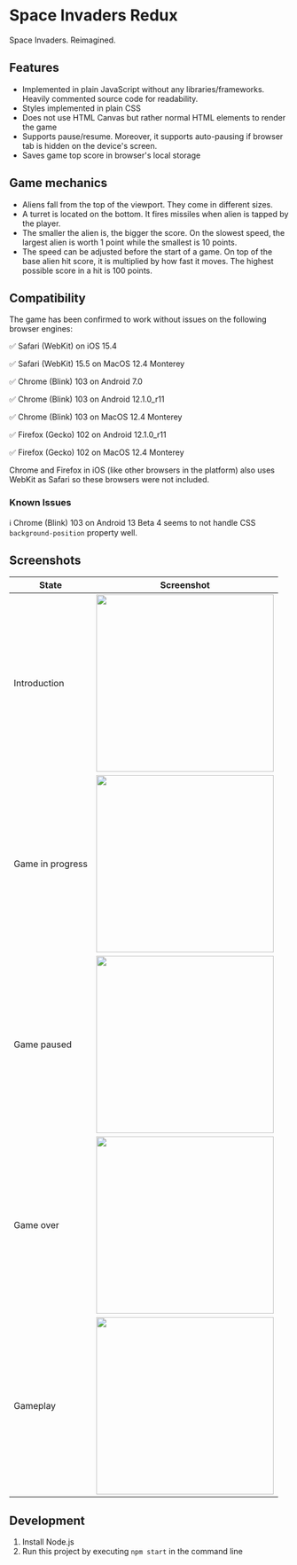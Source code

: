 # Space Invaders Redux

Space Invaders. Reimagined.

## Features

- Implemented in plain JavaScript without any libraries/frameworks. Heavily commented source code for readability.
- Styles implemented in plain CSS
- Does not use HTML Canvas but rather normal HTML elements to render the game
- Supports pause/resume. Moreover, it supports auto-pausing if browser tab is hidden on the device's screen.
- Saves game top score in browser's local storage

## Game mechanics

- Aliens fall from the top of the viewport. They come in different sizes.
- A turret is located on the bottom. It fires missiles when alien is tapped by the player.
- The smaller the alien is, the bigger the score. On the slowest speed, the largest alien is worth 1 point while the smallest is 10 points.
- The speed can be adjusted before the start of a game. On top of the base alien hit score, it is multiplied by how fast it moves. The highest possible score in a hit is 100 points.

## Compatibility

The game has been confirmed to work without issues on the following browser engines:

✅ Safari (WebKit) on iOS 15.4

✅ Safari (WebKit) 15.5 on MacOS 12.4 Monterey

✅ Chrome (Blink) 103 on Android 7.0

✅ Chrome (Blink) 103 on Android 12.1.0_r11

✅ Chrome (Blink) 103 on MacOS 12.4 Monterey

✅ Firefox (Gecko) 102 on Android 12.1.0_r11

✅ Firefox (Gecko) 102 on MacOS 12.4 Monterey

Chrome and Firefox in iOS (like other browsers in the platform) also uses WebKit as Safari so these browsers were not included.

### Known Issues

ℹ️ Chrome (Blink) 103 on Android 13 Beta 4 seems to not handle CSS `background-position` property well.

## Screenshots

| State            | Screenshot                                                 |
| ---------------- | ---------------------------------------------------------- |
| Introduction     | <img src="screenshots/intro.png" width="320" />            |
| Game in progress | <img src="screenshots/game-in-progress.png" width="320" /> |
| Game paused      | <img src="screenshots/game-paused.png" width="320" />      |
| Game over        | <img src="screenshots/game-over.png" width="320" />        |
| Gameplay         | <img src="screenshots/gameplay.gif" width="320" />         |

## Development

1. Install Node.js
2. Run this project by executing `npm start` in the command line
